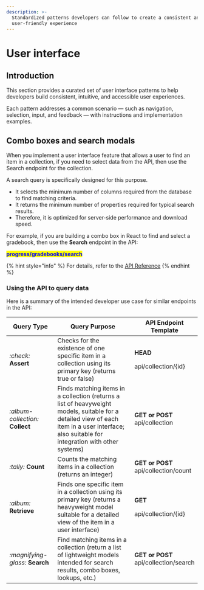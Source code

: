 ```yaml
---
description: >-
  Standardized patterns developers can follow to create a consistent and
  user-friendly experience
---
```


# User interface

## Introduction

This section provides a curated set of user interface patterns to help developers build consistent, intuitive, and accessible user experiences.&#x20;

Each pattern addresses a common scenario — such as navigation, selection, input, and feedback — with instructions and implementation examples.&#x20;

## Combo boxes and search modals

When you implement a user interface feature that allows a user to find an item in a collection, if you need to select data from the API, then use the Search endpoint for the collection.

A search query is specifically designed for this purpose.&#x20;

* It selects the minimum number of columns required from the database to find matching criteria.
* It returns the minimum number of properties required for typical search results.&#x20;
* Therefore, it is optimized for server-side performance and download speed.

For example, if you are building a combo box in React to find and select a gradebook, then use the **Search** endpoint in the API:

<mark style="color:blue;">**progress/gradebooks/search**</mark>

{% hint style="info" %}
For details, refer to the [API Reference](https://app.gitbook.com/s/yCodYcY9Svgs5pGsCpXh/api-v2/api-reference "mention")
{% endhint %}

### Using the API to query data

Here is a summary of the intended developer use case for similar endpoints in the API:

<table><thead><tr><th width="135">Query Type</th><th width="398">Query Purpose</th><th>API Endpoint Template</th></tr></thead><tbody><tr><td><i class="fa-check">:check:</i> <strong>Assert</strong></td><td>Checks for the existence of one specific item in a collection using its primary key (returns true or false)</td><td><p><strong>HEAD</strong></p><p>api/collection/{id}</p></td></tr><tr><td><i class="fa-album-collection">:album-collection:</i> <strong>Collect</strong></td><td>Finds matching items in a collection (returns a list of heavyweight models, suitable for a detailed view of each item in a user interface; also suitable for integration with other systems)</td><td><strong>GET or POST</strong><br>api/collection</td></tr><tr><td><i class="fa-tally">:tally:</i> <strong>Count</strong></td><td>Counts the matching items in a collection (returns an integer)</td><td><strong>GET or POST</strong><br>api/collection/count</td></tr><tr><td><i class="fa-album">:album:</i> <strong>Retrieve</strong></td><td>Finds one specific item in a collection using its primary key (returns a heavyweight model suitable for a detailed view of the item in a user interface)</td><td><p><strong>GET</strong></p><p>api/collection/{id}</p></td></tr><tr><td><i class="fa-magnifying-glass">:magnifying-glass:</i> <strong>Search</strong></td><td>Find matching items in a collection (return a list of lightweight models intended for search results, combo boxes, lookups, etc.)</td><td><strong>GET or POST</strong><br>api/collection/search</td></tr></tbody></table>

